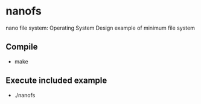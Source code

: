 # nanofs
nano file system: Operating System Design example of minimum file system

## Compile
  * make

## Execute included example
  * ./nanofs
